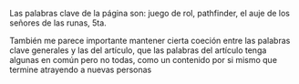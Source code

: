 Las palabras clave de la página son: juego de rol, pathfinder, el auje de los señores de las runas, 5ta.

También me parece importante mantener cierta coeción entre las palabras clave generales y las del artículo, que las palabras del artículo tenga algunas en común pero no todas, como un contenido por si mismo que termine atrayendo a nuevas personas